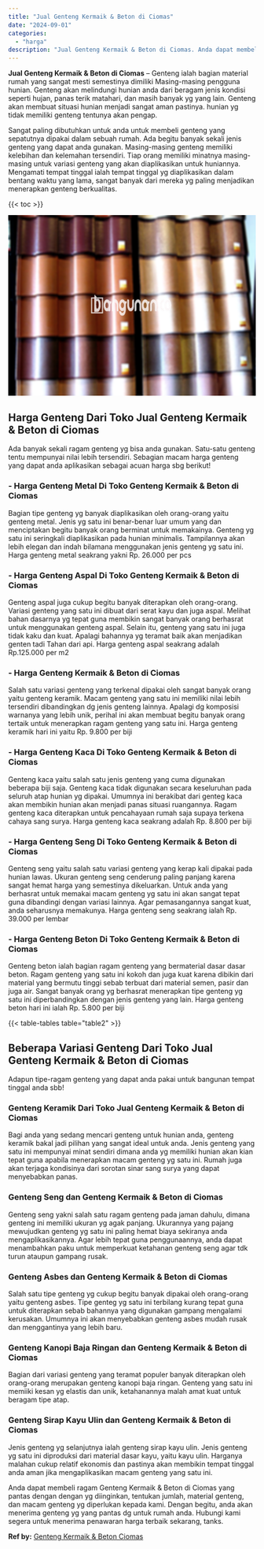 ```yaml
---
title: "Jual Genteng Kermaik & Beton di Ciomas"
date: "2024-09-01"
categories: 
  - "harga"
description: "Jual Genteng Kermaik & Beton di Ciomas. Anda dapat membeli ragam Genteng Kermaik & Beton di Ciomas yang pantas dengan dengan yg diinginkan, tentukan jumlah,..."
---
```


**Jual Genteng Kermaik & Beton di Ciomas** – Genteng ialah bagian material rumah yang sangat mesti semestinya dimiliki Masing-masing pengguna hunian. Genteng akan melindungi hunian anda dari beragam jenis kondisi seperti hujan, panas terik matahari, dan masih banyak yg yang lain. Genteng akan membuat situasi hunian menjadi sangat aman pastinya. hunian yg tidak memiliki genteng tentunya akan pengap.

Sangat paling dibutuhkan untuk anda untuk membeli genteng yang sepatutnya dipakai dalam sebuah rumah. Ada begitu banyak sekali jenis genteng yang dapat anda gunakan. Masing-masing genteng memiliki kelebihan dan kelemahan tersendiri. Tiap orang memiliki minatnya masing-masing untuk variasi genteng yang akan diaplikasikan untuk huniannya. Mengamati tempat tinggal ialah tempat tinggal yg diaplikasikan dalam bentang waktu yang lama, sangat banyak dari mereka yg paling menjadikan menerapkan genteng berkualitas.

{{< toc >}}

![Jual Genteng Kermaik & Beton di Ciomas](/images/genteng-minimalis-murah13.png)

## Harga Genteng Dari Toko Jual Genteng Kermaik & Beton di Ciomas

Ada banyak sekali ragam genteng yg bisa anda gunakan. Satu-satu genteng tentu mempunyai nilai lebih tersendiri. Sebagian macam harga genteng yang dapat anda aplikasikan sebagai acuan harga sbg berikut!

### \- Harga Genteng Metal Di Toko Genteng Kermaik & Beton di Ciomas

Bagian tipe genteng yg banyak diaplikasikan oleh orang-orang yaitu genteng metal. Jenis yg satu ini benar-benar luar umum yang dan menciptakan begitu banyak orang berminat untuk memakainya. Genteng yg satu ini seringkali diaplikasikan pada hunian minimalis. Tampilannya akan lebih elegan dan indah bilamana menggunakan jenis genteng yg satu ini. Harga genteng metal seakrang yakni Rp. 26.000 per pcs

### \- Harga Genteng Aspal Di Toko Genteng Kermaik & Beton di Ciomas

Genteng aspal juga cukup begitu banyak diterapkan oleh orang-orang. Variasi genteng yang satu ini dibuat dari serat kayu dan juga aspal. Melihat bahan dasarnya yg tepat guna membikin sangat banyak orang berhasrat untuk menggunakan genteng aspal. Selain itu, genteng yang satu ini juga tidak kaku dan kuat. Apalagi bahannya yg teramat baik akan menjadikan genten tadi Tahan dari api. Harga genteng aspal seakrang adalah Rp.125.000 per m2

### \- Harga Genteng Kermaik & Beton di Ciomas

Salah satu variasi genteng yang terkenal dipakai oleh sangat banyak orang yaitu genteng keramik. Macam genteng yang satu ini memiliki nilai lebih tersendiri dibandingkan dg jenis genteng lainnya. Apalagi dg komposisi warnanya yang lebih unik, perihal ini akan membuat begitu banyak orang tertaik untuk menerapkan ragam genteng yang satu ini. Harga genteng keramik hari ini yaitu Rp. 9.800 per biji

### \- Harga Genteng Kaca Di Toko Genteng Kermaik & Beton di Ciomas

Genteng kaca yaitu salah satu jenis genteng yang cuma digunakan beberapa biji saja. Genteng kaca tidak digunakan secara keseluruhan pada seluruh atap hunian yg dipakai. Umumnya ini berakibat dari genteg kaca akan membikin hunian akan menjadi panas situasi ruangannya. Ragam genteng kaca diterapkan untuk pencahayaan rumah saja supaya terkena cahaya sang surya. Harga genteng kaca seakrang adalah Rp. 8.800 per biji

### \- Harga Genteng Seng Di Toko Genteng Kermaik & Beton di Ciomas

Genteng seng yaitu salah satu variasi genteng yang kerap kali dipakai pada hunian lawas. Ukuran genteng seng cenderung paling panjang karena sangat hemat harga yang semestinya dikeluarkan. Untuk anda yang berhasrat untuk memakai macam genteng yg satu ini akan sangat tepat guna dibandingi dengan variasi lainnya. Agar pemasangannya sangat kuat, anda seharusnya memakunya. Harga genteng seng seakrang ialah Rp. 39.000 per lembar

### \- Harga Genteng Beton Di Toko Genteng Kermaik & Beton di Ciomas

Genteng beton ialah bagian ragam genteng yang bermaterial dasar dasar beton. Ragam genteng yang satu ini kokoh dan juga kuat karena dibikin dari material yang bermutu tinggi sebab terbuat dari material semen, pasir dan juga air. Sangat banyak orang yg berhasrat menerapkan tipe genteng yg satu ini diperbandingkan dengan jenis genteng yang lain. Harga genteng beton hari ini ialah Rp. 5.800 per biji

{{< table-tables table="table2" >}}

## Beberapa Variasi Genteng Dari Toko Jual Genteng Kermaik & Beton di Ciomas

Adapun tipe-ragam genteng yang dapat anda pakai untuk bangunan tempat tinggal anda sbb!

### Genteng Keramik Dari Toko Jual Genteng Kermaik & Beton di Ciomas

Bagi anda yang sedang mencari genteng untuk hunian anda, genteng keramik bakal jadi pilihan yang sangat ideal untuk anda. Jenis genteng yang satu ini mempunyai minat sendiri dimana anda yg memiliki hunian akan kian tepat guna apabila menerapkan macam genteng yg satu ini. Rumah juga akan terjaga kondisinya dari sorotan sinar sang surya yang dapat menyebabkan panas.

### Genteng Seng dan Genteng Kermaik & Beton di Ciomas

Genteng seng yakni salah satu ragam genteng pada jaman dahulu, dimana genteng ini memiliki ukuran yg agak panjang. Ukurannya yang pajang mewujudkan genteng yg satu ini paling hemat biaya sekiranya anda mengaplikasikannya. Agar lebih tepat guna penggunaannya, anda dapat menambahkan paku untuk memperkuat ketahanan genteng seng agar tdk turun ataupun gampang rusak.

### Genteng Asbes dan Genteng Kermaik & Beton di Ciomas

Salah satu tipe genteng yg cukup begitu banyak dipakai oleh orang-orang yaitu genteng asbes. Tipe genteg yg satu ini terbilang kurang tepat guna untuk diterapkan sebab bahannya yang digunakan gampang mengalami kerusakan. Umumnya ini akan menyebabkan genteng asbes mudah rusak dan menggantinya yang lebih baru.

### Genteng Kanopi Baja Ringan dan Genteng Kermaik & Beton di Ciomas

Bagian dari variasi genteng yang teramat populer banyak diterapkan oleh orang-orang merupakan genteng kanopi baja ringan. Genteng yang satu ini memiiki kesan yg elastis dan unik, ketahanannya malah amat kuat untuk beragam tipe atap.

### Genteng Sirap Kayu Ulin dan Genteng Kermaik & Beton di Ciomas

Jenis genteng yg selanjutnya ialah genteng sirap kayu ulin. Jenis genteng yg satu ini diproduksi dari material dasar kayu, yaitu kayu ulin. Harganya malahan cukup relatif ekonomis dan pastinya akan membikin tempat tinggal anda aman jika mengaplikasikan macam genteng yang satu ini.

Anda dapat membeli ragam Genteng Kermaik & Beton di Ciomas yang pantas dengan dengan yg diinginkan, tentukan jumlah, material genteng, dan macam genteng yg diperlukan kepada kami. Dengan begitu, anda akan menerima genteng yg yang pantas dg untuk rumah anda. Hubungi kami segera untuk menerima penawaran harga terbaik sekarang, tanks.

**Ref by:**  [Genteng Kermaik & Beton  Ciomas](https://id.wikipedia.org/wiki/Genteng)
